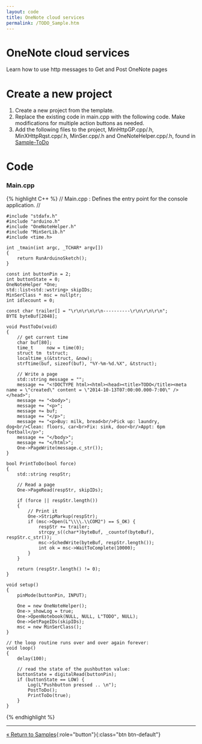 ```yaml
---
layout: code
title: OneNote cloud services
permalink: /TODO_Sample.htm
---
```


# OneNote cloud services
Learn how to use http messages to Get and Post OneNote pages

# Create a new project

1. Create a new project from the template.
2. Replace the existing code in main.cpp with the following code. Make modifications for multiple action buttons as needed.
3. Add the following files to the project, MinHttpGP.cpp/.h, MinXHttpRqst.cpp/.h, MinSer.cpp/.h and OneNoteHelper.cpp/.h,
   found in [Sample-ToDo](https://github.com/ms-iot/sample-todo)

# Code

### Main.cpp
{% highlight C++ %}
    // Main.cpp : Defines the entry point for the console application.
    //

    #include "stdafx.h"
    #include "arduino.h"
    #include "OneNoteHelper.h"
    #include "MinSerLib.h"
    #include <time.h>

    int _tmain(int argc, _TCHAR* argv[])
    {
        return RunArduinoSketch();
    }

    const int buttonPin = 2;     
    int buttonState = 0;         
    OneNoteHelper *One;
    std::list<std::wstring> skipIDs;
    MinSerClass * msc = nullptr;
    int idlecount = 0;

    const char trailer[] = "\r\n\r\n\r\n----------\r\n\r\n\r\n";
    BYTE byteBuf[2048];

    void PostToDo(void)
    {
        // get current time
        char buf[80];
        time_t     now = time(0);
        struct tm  tstruct;
        localtime_s(&tstruct, &now);
        strftime(buf, sizeof(buf), "%Y-%m-%d.%X", &tstruct);

        // Write a page
        std::string message = "";
        message += "<!DOCTYPE html><html><head><title>TODO</title><meta name = \"created\" content = \"2014-10-13T07:00:00.000-7:00\" /></head>";
        message += "<body>";
        message += "<p>";
        message += buf;
        message += "</p>";
        message += "<p>Buy: milk, bread<br/>Pick up: laundry, dog<br/>Clean: floors, car<br>Fix: sink, door<br/>Appt: 6pm football</p>";
        message += "</body>";
        message += "</html>";
        One->PageWrite(message.c_str());
    }

    bool PrintToDo(bool force)
    {
        std::string respStr;

        // Read a page
        One->PageRead(respStr, skipIDs);

        if (force || respStr.length())
        {
            // Print it
            One->StripMarkup(respStr);
            if (msc->Open(L"\\\\.\\COM2") == S_OK) {
                respStr += trailer;
                strcpy_s((char*)byteBuf, _countof(byteBuf), respStr.c_str());
                msc->SchedWrite(byteBuf, respStr.length());
                int ok = msc->WaitToComplete(10000);
            }
        }

        return (respStr.length() != 0);
    }

    void setup()
    {
        pinMode(buttonPin, INPUT);

        One = new OneNoteHelper();
        One->_showLog = true;
        One->OpenNotebook(NULL, NULL, L"TODO", NULL);
        One->GetPageIDs(skipIDs);
        msc = new MinSerClass();
    }

    // the loop routine runs over and over again forever:
    void loop()
    {
        delay(100);

        // read the state of the pushbutton value:
        buttonState = digitalRead(buttonPin);
        if (buttonState == LOW) {
            Log(L"Pushbutton pressed .. \n");
            PostToDo();
            PrintToDo(true);
        }
    }

{% endhighlight %}

---

[&laquo; Return to Samples](SampleApps.htm){:role="button"}{:class="btn btn-default"}
